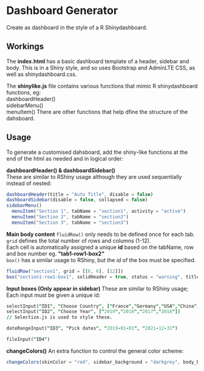 # Dashboard Generator
Create as dashboard in the style of a R Shinydashboard.

## Workings
The **index.html** has a basic dashboard template of a header, sidebar and body.
This is in a Shiny style, and so uses Bootstrap and AdminLTE CSS, as well as shinydashboard.css.

The **shinylike.js** file contains various functions that mimic R shinydashboard functions, eg:  
dashboardHeader()  
sidebarMenu()  
menuItem() 
There are other functions that help dfine the structure of the dahsboard. 

## Usage
To generate a customised dahsboard, add the shiny-like functions at the end of the html as needed and in logical order:   

**dashboardHeader() & dashboardSidebar()**  
These are similar to RShiny usage although they are used sequentially instead of nested:
```js
dashboardHeader(title = "Auto Title", disable = false)
dashboardSidebar(disable = false, collapsed = false)
sidebarMenu()
  menuItem("Section 1", tabName = "section1", activity = "active")
  menuItem("Section 2", tabName = "section2")
  menuItem("Section 3", tabName = "section3")
```

**Main body content** 
```fluidRow()``` only needs to be defined once for each tab. ```grid``` defines the total number of rows and columns (1-12).  
Each cell is automatically assigned a unique **id** based on the tabName, row and box number eg. **"tab1-row1-box2"**    
```box()``` has a similar usage to RShiny, but the *id* of the box must be specified.
```js
fluidRow("section1", grid = [[6, 6], [12]])
box("section1-row1-box1", solidHeader = true, status = "warning", title = "fddgfgf", height = "200px")
```

**Input boxes (Only appear in sidebar)** 
These are similar to RShiny usage; Each input must be given a unique id:
```j
selectInput("ID1", "Choose Country", ["France","Germany","USA","China","Japan"])
selectInput("ID2", "Choose Year", ["2019","2018","2017","2016"])
// Selectize.js is used to style these. 
```
```j
dateRangeInput("ID3", "Pick dates", "2019-01-01", "2021-12-31")
```
```j
fileInput("ID4")
```

**changeColors()** 
An extra function to control the general color scheme: 
```js
changeColors(skinColor = "red", sidebar_background = "darkgrey", body_background = "#f2f2f2")
```

